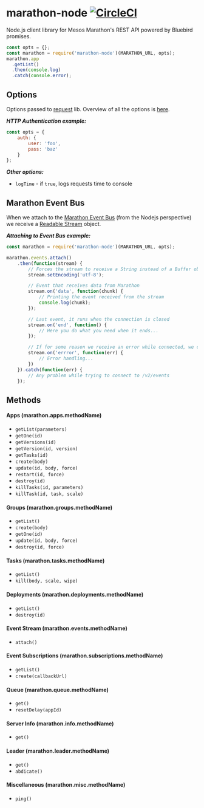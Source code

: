 # marathon-node [![CircleCI](https://circleci.com/gh/elasticio/marathon-node.svg?style=svg)](https://circleci.com/gh/elasticio/marathon-node)
Node.js client library for Mesos Marathon's REST API powered by Bluebird promises.

```javascript
const opts = {};
const marathon = require('marathon-node')(MARATHON_URL, opts);
marathon.app
  .getList()
  .then(console.log)
  .catch(console.error);
```

## Options
Options passed to [request](https://github.com/request/request) lib. Overview of all the options is [here](https://github.com/request/request#requestoptions-callback).

***HTTP Authentication example:***
```javascript
const opts = {
    auth: {
        user: 'foo',
        pass: 'baz'
    }
};
```

***Other options:***
- `logTime` - if `true`, logs requests time to console

## Marathon Event Bus

When we attach to the [Marathon Event Bus](https://mesosphere.github.io/marathon/docs/event-bus.html) (from the Nodejs perspective) we receive a [Readable Stream](https://nodejs.org/api/stream.html#stream_readable_streams) object.

***Attaching to Event Bus example:***

```javascript
const marathon = require('marathon-node')(MARATHON_URL, opts);

marathon.events.attach()
	.then(function(stream) {
		// Forces the stream to receive a String instead of a Buffer object
		stream.setEncoding('utf-8');

		// Event that receives data from Marathon
		stream.on('data', function(chunk) {
			// Printing the event received from the stream
			console.log(chunk);
		});

		// Last event, it runs when the connection is closed
		stream.on('end', function() {
			// Here you do what you need when it ends...
		});

		// If for some reason we receive an error while connected, we can handle it here
		stream.on('errror', function(err) {
			// Error handling...
		})
	}).catch(function(err) {
		// Any problem while trying to connect to /v2/events
	});
```

## Methods

#### Apps (marathon.apps.methodName)
- `getList(parameters)`
- `getOne(id)`
- `getVersions(id)`
- `getVersion(id, version)`
- `getTasks(id)`
- `create(body)`
- `update(id, body, force)`
- `restart(id, force)`
- `destroy(id)`
- `killTasks(id, parameters)`
- `killTask(id, task, scale)`

#### Groups (marathon.groups.methodName)
- `getList()`
- `create(body)`
- `getOne(id)`
- `update(id, body, force)`
- `destroy(id, force)`

#### Tasks (marathon.tasks.methodName)
- `getList()`
- `kill(body, scale, wipe)`

#### Deployments (marathon.deployments.methodName)
- `getList()`
- `destroy(id)`

#### Event Stream (marathon.events.methodName)
- `attach()`

#### Event Subscriptions (marathon.subscriptions.methodName)
- `getList()`
- `create(callbackUrl)`

#### Queue (marathon.queue.methodName)
- `get()`
- `resetDelay(appId)`

#### Server Info (marathon.info.methodName)
- `get()`

#### Leader (marathon.leader.methodName)
- `get()`
- `abdicate()`

#### Miscellaneous (marathon.misc.methodName)
- `ping()`
